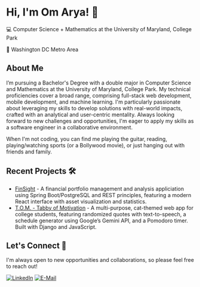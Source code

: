 # Hi, I'm Om Arya! 👋
💻 Computer Science + Mathematics at the University of Maryland, College Park

📍 Washington DC Metro Area

## About Me
I’m pursuing a Bachelor's Degree with a double major in Computer Science and Mathematics at the University of Maryland, College Park. My technical proficiencies cover a broad range, comprising full-stack web development, mobile development, and machine learning. I'm particularly passionate about leveraging my skills to develop solutions with real-world impacts, crafted with an analytical and user-centric mentality. Always looking forward to new challenges and opportunities, I'm eager to apply my skills as a software engineer in a collaborative environment.

When I'm not coding, you can find me playing the guitar, reading, playing/watching sports (or a Bollywood movie), or just hanging out with friends and family.

## Recent Projects 🛠
* [FinSight][FinSight-url] - A financial portfolio management and analysis appliciation using Spring Boot/PostgreSQL and REST principles, featuring a modern React interface with asset visualization and statistics.
* [T.O.M. - Tabby of Motivation][TOM-url] - A multi-purpose, cat-themed web app for college students, featuring randomized quotes with text-to-speech, a schedule generator using Google’s Gemini API, and a Pomodoro timer. Built with Django and JavaScript.
  
## Let's Connect 🤝
I'm always open to new opportunities and collaborations, so please feel free to reach out!

[![LinkedIn][LinkedIn.com]][LinkedIn-url]
[![E-Mail][Email.com]][Email-url]

<!-- MARKDOWN LINKS & IMAGES -->
[FinSight-url]: https://github.com/om-arya/FinSight
[TOM-url]: https://github.com/om-arya/T.O.M

[LinkedIn.com]: https://img.shields.io/badge/LinkedIn-0077B5?style=for-the-badge&logo=linkedin&logoColor=white
[LinkedIn-url]: https://www.linkedin.com/in/om-arya/
[Email.com]: https://img.shields.io/badge/Gmail-D14836?style=for-the-badge&logo=gmail&logoColor=white
[Email-url]: mailto:om.arya0577@gmail.com
